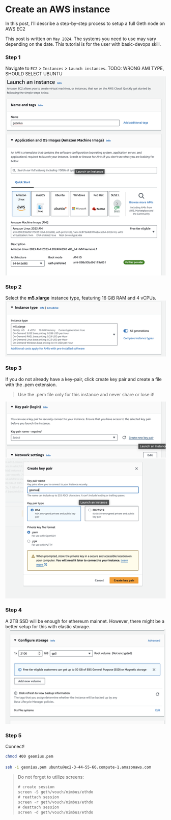 # Create an AWS instance

In this post, I’ll describe a step-by-step process to setup a full Geth node on AWS EC2

<!-- TODO: This is an internal guide, should be removed later. -->

This post is written on `May 2024`. The systems you need to use may vary depending on the date. This tutorial is for the user with basic-devops skill.

### Step 1

Navigate to `EC2` > `Instances` > `Launch instances`.
TODO: WRONG AMI TYPE, SHOULD SELECT UBUNTU
![aws launch](../img/aws_launch.png)

### Step 2

Select the **m5.xlarge** instance type, featuring 16 GiB RAM and 4 vCPUs.
![aws instance](../img/aws_instance.png)

### Step 3

If you do not already have a key-pair, click create key pair and create a file with the .pem extension.

> Use the .pem file only for this instance and never share or lose it!

![aws key](../img/aws_key.png)
![aws ssh](../img/aws_ssh.png)

### Step 4

A 2TB SSD will be enough for ethereum mainnet. However, there might be a better setup for this with elastic storage.
![alt storage](../img/aws_storage.png)

### Step 5

Connect!

```bash
chmod 400 geonius.pem

ssh -i geonius.pem ubuntu@ec2-3-44-55-66.compute-1.amazonaws.com
```

> Do not forget to utilize screens:
>
> ```
> # create session
> screen -S geth/vouch/nimbus/ethdo
> # reattach session
> screen -r geth/vouch/nimbus/ethdo
> # deattach session
> screen -d geth/vouch/nimbus/ethdo
> ```
